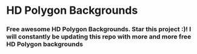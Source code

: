 # HD Polygon Backgrounds

### Free awesome HD Polygon Backgrounds. Star this project :)! I will constantly be updating this repo with more and more free HD Polygon backgrounds
